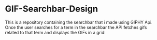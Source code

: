 # GIF-Searchbar-Design
This is a repository containing the searchbar that i made using GIPHY Api. Once the user searches for a term in the searchbar the API fetches gifs related to that term and displays the GIFs in a grid
